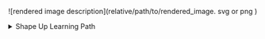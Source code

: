 ![rendered image description](relative/path/to/rendered_image. svg or png )
<details>
  <summary>Shape Up Learning Path</summary>
  This details block is collapsed by default when viewed in GitHub. This hides the mermaid graph definition, while the rendered image
  linked above is shown. The details tag has to follow the image tag. (newlines allowed)

```mermaid
graph TD
    subgraph Realization
        U("😭 Unhappy with the current state of things")
    end

    subgraph Education 
        A("🍿 Shaping in a Nutshell")
        SDDC("🎧 Shape Up - Für alle, die Scrum nicht mögen")
        B("📚 Read the free Book")
    end

    subgraph Implementation 

        P("🍿 YouTube Playlist")
        M("🧑🏻‍💻 Shape Up Practitioners Remote Meetup")
        R("🤙 Shaping in Real Life Course")
        S("🍿 Ship work that matters with Ryan Singer & Chris Spiek")
        F("✏️ Shape Up Forum")
    end


U --> Education
A -->|german?| SDDC
SDDC --> B
A --> B
S--> M
B --> R
B --> S
S --> F
S --> P



click A "https://www.github.com" _blank
click SDDC "https://superdev.club/podcasts/shape-up/" _blank
click B "https://basecamp.com/shapeup" _blank
click M "https://www.meetup.com/de-DE/shapeup-practitioners/" _blank
click R "https://feltpresence.com/srl/" _blank
click F "https://youtu.be/jnW0fAIpLbo" _blank
click D "https://discourse.learnshapeup.com/" _blank
click P "https://www.youtube.com/watch?v=h_8M23wVjXk&list=PLh2qZ3Zp-Xw2Q-H3lSjkEPhBYzvkDt6mY" _blank
```
</details>
